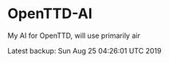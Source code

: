 # OpenTTD-AI
My AI for OpenTTD, will use primarily air

Latest backup: Sun Aug 25 04:26:01 UTC 2019
